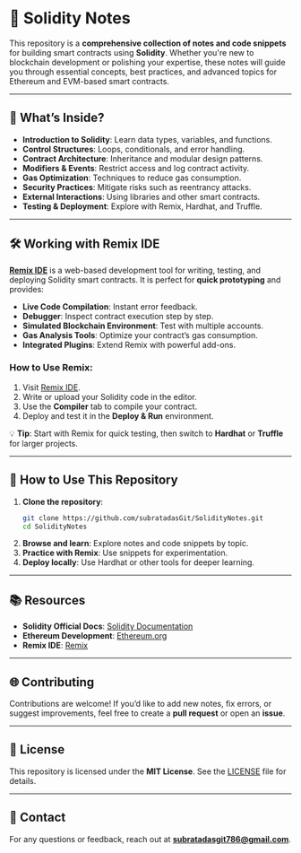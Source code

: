 
# 🌟 Solidity Notes  


This repository is a **comprehensive collection of notes and code snippets** for building smart contracts using **Solidity**. Whether you're new to blockchain development or polishing your expertise, these notes will guide you through essential concepts, best practices, and advanced topics for Ethereum and EVM-based smart contracts.  

---

## 📌 What’s Inside?  
- **Introduction to Solidity**: Learn data types, variables, and functions.  
- **Control Structures**: Loops, conditionals, and error handling.  
- **Contract Architecture**: Inheritance and modular design patterns.  
- **Modifiers & Events**: Restrict access and log contract activity.  
- **Gas Optimization**: Techniques to reduce gas consumption.  
- **Security Practices**: Mitigate risks such as reentrancy attacks.  
- **External Interactions**: Using libraries and other smart contracts.  
- **Testing & Deployment**: Explore with Remix, Hardhat, and Truffle.

---

## 🛠️ Working with Remix IDE  
[**Remix IDE**](https://remix.ethereum.org/) is a web-based development tool for writing, testing, and deploying Solidity smart contracts. It is perfect for **quick prototyping** and provides:  

- **Live Code Compilation**: Instant error feedback.  
- **Debugger**: Inspect contract execution step by step.  
- **Simulated Blockchain Environment**: Test with multiple accounts.  
- **Gas Analysis Tools**: Optimize your contract’s gas consumption.  
- **Integrated Plugins**: Extend Remix with powerful add-ons.  

### **How to Use Remix**:  
1. Visit [Remix IDE](https://remix.ethereum.org/).  
2. Write or upload your Solidity code in the editor.  
3. Use the **Compiler** tab to compile your contract.  
4. Deploy and test it in the **Deploy & Run** environment.  

💡 **Tip**: Start with Remix for quick testing, then switch to **Hardhat** or **Truffle** for larger projects.

---

## 🚀 How to Use This Repository  
1. **Clone the repository**:  
   ```bash
   git clone https://github.com/subratadasGit/SolidityNotes.git
   cd SolidityNotes
   ```
2. **Browse and learn**: Explore notes and code snippets by topic.  
3. **Practice with Remix**: Use snippets for experimentation.  
4. **Deploy locally**: Use Hardhat or other tools for deeper learning.

---

## 📚 Resources  
- **Solidity Official Docs**: [Solidity Documentation](https://docs.soliditylang.org)  
- **Ethereum Development**: [Ethereum.org](https://ethereum.org/en/developers/docs/)  
- **Remix IDE**: [Remix](https://remix.ethereum.org/)  

---

## 🌐 Contributing  
Contributions are welcome! If you’d like to add new notes, fix errors, or suggest improvements, feel free to create a **pull request** or open an **issue**.

---

## 📝 License  
This repository is licensed under the **MIT License**. See the [LICENSE](LICENSE) file for details.  

---

## 📧 Contact  
For any questions or feedback, reach out at **subratadasgit786@gmail.com**.
